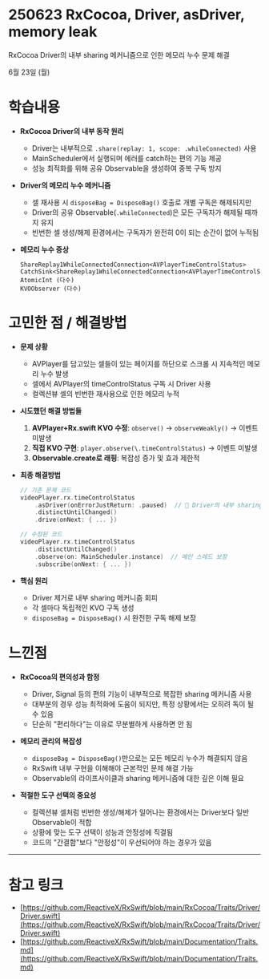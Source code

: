 # 250623 RxCocoa, Driver, asDriver, memory leak

RxCocoa Driver의 내부 sharing 메커니즘으로 인한 메모리 누수 문제 해결

6월 23일 (월)

# 학습내용

- **RxCocoa Driver의 내부 동작 원리**
  - Driver는 내부적으로 `.share(replay: 1, scope: .whileConnected)` 사용
  - MainScheduler에서 실행되며 에러를 catch하는 편의 기능 제공
  - 성능 최적화를 위해 공유 Observable을 생성하여 중복 구독 방지

- **Driver의 메모리 누수 메커니즘**
  - 셀 재사용 시 `disposeBag = DisposeBag()` 호출로 개별 구독은 해제되지만
  - Driver의 공유 Observable(`.whileConnected`)은 모든 구독자가 해제될 때까지 유지
  - 빈번한 셀 생성/해제 환경에서는 구독자가 완전히 0이 되는 순간이 없어 누적됨

- **메모리 누수 증상**
  ```
  ShareReplay1WhileConnectedConnection<AVPlayerTimeControlStatus>
  CatchSink<ShareReplay1WhileConnectedConnection<AVPlayerTimeControlStatus>>
  AtomicInt (다수)
  KVOObserver (다수)
  ```

# 고민한 점 / 해결방법

- **문제 상황**
  - AVPlayer를 담고있는 셀들이 있는 페이지를 하단으로 스크롤 시 지속적인 메모리 누수 발생
  - 셀에서 AVPlayer의 timeControlStatus 구독 시 Driver 사용
  - 컬렉션뷰 셀의 빈번한 재사용으로 인한 메모리 누적

- **시도했던 해결 방법들**
  1. **AVPlayer+Rx.swift KVO 수정**: `observe()` → `observeWeakly()` → 이벤트 미발생
  2. **직접 KVO 구현**: `player.observe(\.timeControlStatus)` → 이벤트 미발생  
  3. **Observable.create로 래핑**: 복잡성 증가 및 효과 제한적

- **최종 해결방법**
  ```swift
  // 기존 문제 코드
  videoPlayer.rx.timeControlStatus
      .asDriver(onErrorJustReturn: .paused)  // 🚨 Driver의 내부 sharing
      .distinctUntilChanged()
      .drive(onNext: { ... })

  // 수정된 코드  
  videoPlayer.rx.timeControlStatus
      .distinctUntilChanged()
      .observe(on: MainScheduler.instance)  // 메인 스레드 보장
      .subscribe(onNext: { ... })
  ```

- **핵심 원리**
  - Driver 제거로 내부 sharing 메커니즘 회피
  - 각 셀마다 독립적인 KVO 구독 생성
  - `disposeBag = DisposeBag()` 시 완전한 구독 해제 보장

# 느낀점

- **RxCocoa의 편의성과 함정**
  - Driver, Signal 등의 편의 기능이 내부적으로 복잡한 sharing 메커니즘 사용
  - 대부분의 경우 성능 최적화에 도움이 되지만, 특정 상황에서는 오히려 독이 될 수 있음
  - 단순히 "편리하다"는 이유로 무분별하게 사용하면 안 됨

- **메모리 관리의 복잡성**
  - `disposeBag = DisposeBag()`만으로는 모든 메모리 누수가 해결되지 않음
  - RxSwift 내부 구현을 이해해야 근본적인 문제 해결 가능
  - Observable의 라이프사이클과 sharing 메커니즘에 대한 깊은 이해 필요

- **적절한 도구 선택의 중요성**
  - 컬렉션뷰 셀처럼 빈번한 생성/해제가 일어나는 환경에서는 Driver보다 일반 Observable이 적합
  - 상황에 맞는 도구 선택이 성능과 안정성에 직결됨
  - 코드의 "간결함"보다 "안정성"이 우선되어야 하는 경우가 있음

---

# 참고 링크

- [https://github.com/ReactiveX/RxSwift/blob/main/RxCocoa/Traits/Driver/Driver.swift](https://github.com/ReactiveX/RxSwift/blob/main/RxCocoa/Traits/Driver/Driver.swift)
- [https://github.com/ReactiveX/RxSwift/blob/main/Documentation/Traits.md](https://github.com/ReactiveX/RxSwift/blob/main/Documentation/Traits.md)